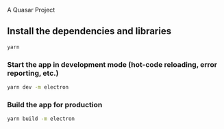 A Quasar Project

## Install the dependencies and libraries

```bash
yarn
```

### Start the app in development mode (hot-code reloading, error reporting, etc.)

```bash
yarn dev -m electron
```

### Build the app for production

```bash
yarn build -m electron
```

